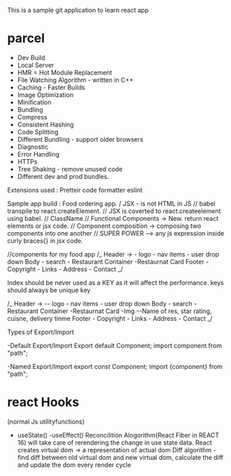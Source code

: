 This is a sample git application to learn react app

# parcel

- Dev Build
- Local Server
- HMR = Hot Module Replacement
- File Watching Algorithm - written in C++
- Caching - Faster Builds
- Image Optimization
- Minification
- Bundling
- Compress
- Consistent Hashing
- Code Splitting
- Different Bundling - support older browsers
- Diagnostic
- Error Handling
- HTTPs
- Tree Shaking - remove unused code
- Different dev and prod bundles.

Extensions used : Pretteir code formatter eslint

Sample app build : Food ordering app.
/ JSX - is not HTML in JS
// babel transpile to react.createElement.
// JSX is coverted to react.createelement using babel.
// ClassName
// Functional Components -> New. return react elements or jsx code.
// Component composition -> composing two components into one another
// SUPER POWER --> any js expression inside curly braces{} in jsx code.

//components for my food app
/_
Header -> - logo - nav items - user drop down
Body - search - Restaurant Container
-Restaurnat Card
Footer - Copyright - Links - Address - Contact
_/

Index should be never used as a KEY as it will affect the performance. keys should always be unique key

/_
Header -> -- logo - nav items - user drop down
Body - search - Restaurant Container
-Restaurnat Card
-Img
--Name of res, star rating, cuisne, delivery tinme
Footer - Copyright - Links - Address - Contact
_/

Types of Export/Import

-Default Export/Import
Export default Component;
import component from "path";

-Named Export/Import
export const Component;
import {component} from "path";

# react Hooks

(normal Js utilityfunctions)

- useState()
  -useEffect()
  Reconcilition Alogorithm(React Fiber in REACT 16) will take care of rerendering the change in use state data.
  React creates virtual dom -> a representation of actual dom
  Diff algorithm - find diff between old virtual dom and new virtual dom, calculate the diff and update the dom every render cycle
